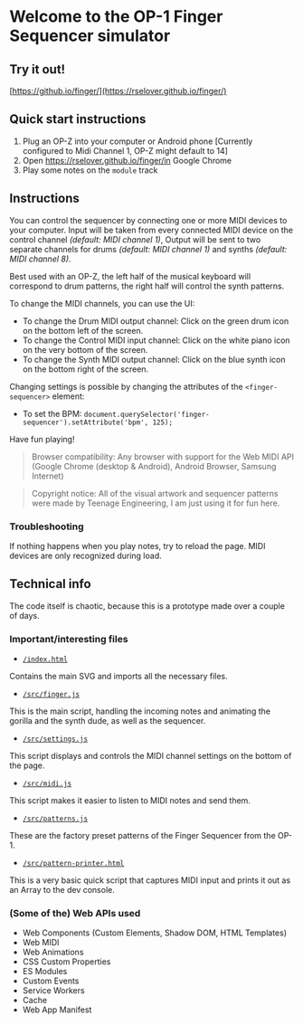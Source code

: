 # Welcome to the OP-1 Finger Sequencer simulator

## Try it out!

[https://github.io/finger/](https://rselover.github.io/finger/)

## Quick start instructions

1. Plug an OP-Z into your computer or Android phone [Currently configured to Midi Channel 1, OP-Z might default to 14]
2. Open https://rselover.github.io/finger/in Google Chrome
3. Play some notes on the `module` track

## Instructions

You can control the sequencer by connecting one or more MIDI devices to your computer.
Input will be taken from every connected MIDI device on the control channel _(default: MIDI channel 1)_,
Output will be sent to two separate channels for drums _(default: MIDI channel 1)_ and synths _(default: MIDI channel 8)_.

Best used with an OP-Z, the left half of the musical keyboard will correspond to drum patterns, the right half will control the synth patterns.

To change the MIDI channels, you can use the UI:

- To change the Drum MIDI output channel: Click on the green drum icon on the bottom left of the screen.
- To change the Control MIDI input channel: Click on the white piano icon on the very bottom of the screen.
- To change the Synth MIDI output channel: Click on the blue synth icon on the bottom right of the screen.

Changing settings is possible by changing the attributes of the `<finger-sequencer>` element:

- To set the BPM: `document.querySelector('finger-sequencer').setAttribute('bpm', 125);`

Have fun playing!

> Browser compatibility: Any browser with support for the Web MIDI API (Google Chrome (desktop & Android), Android Browser, Samsung Internet)

> Copyright notice: All of the visual artwork and sequencer patterns were made by Teenage Engineering, I am just using it for fun here.

### Troubleshooting

If nothing happens when you play notes, try to reload the page. MIDI devices are only recognized during load.

## Technical info

The code itself is chaotic, because this is a prototype made over a couple of days.

### Important/interesting files

- [`/index.html`](https://github.com/sampi/finger/blob/master/index.html)

Contains the main SVG and imports all the necessary files.

- [`/src/finger.js`](https://github.com/sampi/finger/blob/master/src/finger.js)

This is the main script, handling the incoming notes and animating the gorilla and the synth dude, as well as the sequencer.

- [`/src/settings.js`](https://github.com/sampi/finger/blob/master/src/settings.js)

This script displays and controls the MIDI channel settings on the bottom of the page.

- [`/src/midi.js`](https://github.com/sampi/finger/blob/master/src/midi.js)

This script makes it easier to listen to MIDI notes and send them.

- [`/src/patterns.js`](https://github.com/sampi/finger/blob/master/src/patterns.js)

These are the factory preset patterns of the Finger Sequencer from the OP-1.

- [`/src/pattern-printer.html`](https://github.com/sampi/finger/blob/master/src/pattern-printer.html)

This is a very basic quick script that captures MIDI input and prints it out as an Array to the dev console.

### (Some of the) Web APIs used

- Web Components (Custom Elements, Shadow DOM, HTML Templates)
- Web MIDI
- Web Animations
- CSS Custom Properties
- ES Modules
- Custom Events
- Service Workers
- Cache
- Web App Manifest
